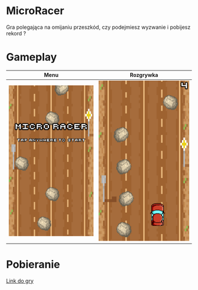 # MicroRacer
Gra polegająca na omijaniu przeszkód, czy podejmiesz wyzwanie i pobijesz rekord ?

# Gameplay
Menu                       |  Rozgrywka
:-------------------------:|:-------------------------:
![menu](screenshots/menu.PNG) | ![menu](screenshots/driving.PNG)

# Pobieranie
[Link do gry](https://github.com/mrutkowski2904/MicroRacer/releases/download/1.0.0/MicroRacer.apk)
